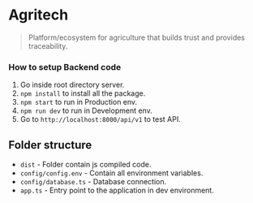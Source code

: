 # Agritech
> Platform/ecosystem for agriculture that builds trust and provides traceability.

### How to setup Backend code
1.  Go inside root directory server.
2. `npm install` to install all the package.
3. `npm start` to run in Production env.
3. `npm run dev` to run in Development env.
4. Go to `http://localhost:8000/api/v1` to test API.

## Folder structure
* `dist` - Folder contain js compiled code.
* `config/config.env` - Contain all environment variables.
* `config/database.ts` - Database connection.
* `app.ts` - Entry point to the application in dev environment.









